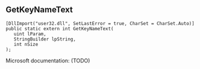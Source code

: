 ## GetKeyNameText

```
[DllImport("user32.dll", SetLastError = true, CharSet = CharSet.Auto)]
public static extern int GetKeyNameText(
   uint lParam,
   StringBuilder lpString,
   int nSize
);
```

Microsoft documentation: (TODO)
